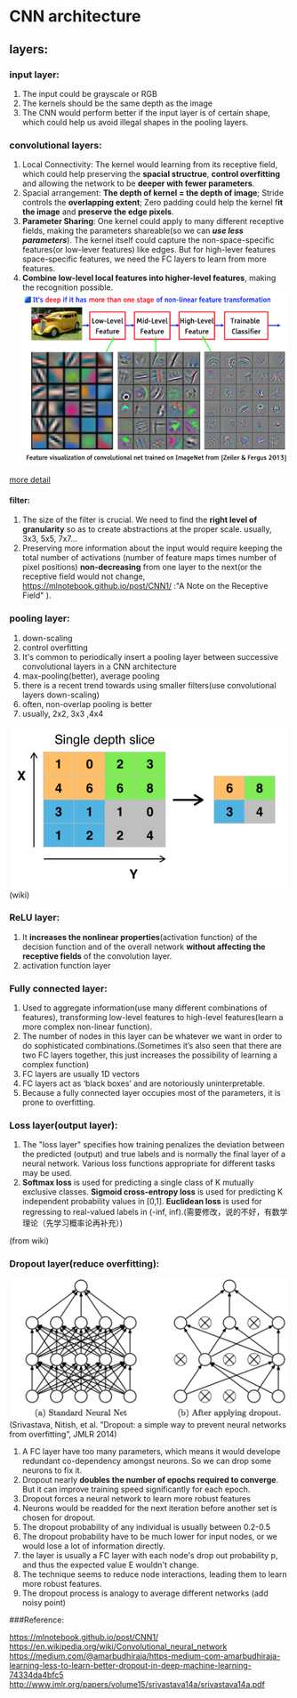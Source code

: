 # CNN architecture

## layers:

### input layer:

1. The input could be grayscale or RGB
2. The kernels should be the same depth as the image
3. The CNN would perform better if the input layer is of certain shape, which could help us avoid illegal shapes in the pooling layers. 

### convolutional layers:



1. Local Connectivity: The kernel would learning from its receptive field, which could help preserving the **spacial structrue**, **control overfitting** and allowing the network to be **deeper with fewer parameters**.
2. Spacial arrangement: **The depth of kernel = the depth of image**; Stride controls the **overlapping extent**; Zero padding could help the kernel f**it the image** and **preserve the edge pixels**. 
3. **Parameter Sharing**: One kernel could apply to many different receptive fields, making the parameters shareable(so we can ***use less parameters***). The kernel itself could capture the non-space-specific features(or low-lever features) like edges. But for high-lever features space-specific features, we need the FC layers to learn from more features.
4. **Combine low-level local features into higher-level features**, making the recognition possible. ![](./res/featuree.png)

[more detail](./Understand-the-Convolution-in-CNN.md)

#### filter:

1. The size of the filter is crucial. We need to find the **right level of granularity** so as to create abstractions at the proper scale. usually, 3x3, 5x5, 7x7...
2. Preserving more information about the input would require keeping the total number of activations (number of feature maps times number of pixel positions) **non-decreasing** from one layer to the next(or the receptive field would not change, https://mlnotebook.github.io/post/CNN1/ :"A Note on the Receptive Field" ).




### pooling layer:

1. down-scaling
2. control overfitting
3. It's common to periodically insert a pooling layer between successive convolutional layers in a CNN architecture
4. max-pooling(better), average pooling
5. there is a recent trend towards using smaller filters(use convolutional layers down-scaling)
6. often, non-overlap pooling is better
7. usually, 2x2, 3x3 ,4x4

![](./res/Max_pooling.png)(wiki)

### ReLU layer:

1. It **increases the nonlinear properties**(activation function) of the decision function and of the overall network **without affecting the receptive fields** of the convolution layer.
2. activation function layer

### Fully connected layer:

1. Used to aggregate information(use many different combinations of features), transforming low-level features to high-level features(learn a more complex non-linear function).
2. The number of nodes in this layer can be whatever we want in order to do sophisticated combinations.(Sometimes it’s also seen that there are two FC layers together, this just increases the possibility of learning a complex function)
3. FC layers are usually 1D vectors
4. FC layers act as ‘black boxes’ and are notoriously uninterpretable. 
5. Because a fully connected layer occupies most of the parameters, it is prone to overfitting.

### Loss layer(output layer):

1. The "loss layer" specifies how training penalizes the deviation between the predicted (output) and true labels and is normally the final layer of a neural network. Various loss functions appropriate for different tasks may be used.
2. **Softmax loss** is used for predicting a single class of K mutually exclusive classes. **Sigmoid cross-entropy loss** is used for predicting K independent probability values in [0,1]. **Euclidean loss** is used for regressing to real-valued labels in (-inf, inf).(需要修改，说的不好，有数学理论（先学习概率论再补充）)

(from wiki)

### Dropout layer(reduce overfitting):

![](./res/dropout.png)(Srivastava, Nitish, et al. ”Dropout: a simple way to prevent neural networks from
overfitting”, JMLR 2014)

1. A FC layer have too many parameters, which means it would develope redundant co-dependency amongst neurons. So we can drop some neurons to fix it.
2. Dropout nearly **doubles the number of epochs required to converge**. But it can improve training speed significantly for each epoch.
3. Dropout forces a neural network to learn more robust features
4. Neurons would be readded for the next iteration before another set is chosen for dropout.
5. The dropout probability of any individual is usually between 0.2-0.5
6. The dropout probability have to be much lower for input nodes, or we would lose a lot of information directly.
7. the layer is usually a FC layer with each node's drop out probability p, and thus the expected value E wouldn't change.
8. The technique seems to reduce node interactions, leading them to learn more robust features.
9. The dropout process is analogy to average different networks (add noisy point)





###Reference:

https://mlnotebook.github.io/post/CNN1/ <br/>
https://en.wikipedia.org/wiki/Convolutional_neural_network<br/>
https://medium.com/@amarbudhiraja/https-medium-com-amarbudhiraja-learning-less-to-learn-better-dropout-in-deep-machine-learning-74334da4bfc5
http://www.jmlr.org/papers/volume15/srivastava14a/srivastava14a.pdf
